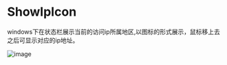 # ShowIpIcon
windows下在状态栏展示当前的访问ip所属地区,以图标的形式展示，鼠标移上去之后可显示对应的ip地址。

![image](https://github.com/user-attachments/assets/a4b95532-94ae-47a3-903f-77ff19043f6e)
